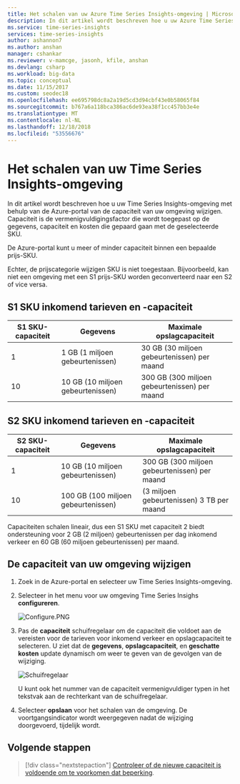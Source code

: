 ```yaml
---
title: Het schalen van uw Azure Time Series Insights-omgeving | Microsoft Docs
description: In dit artikel wordt beschreven hoe u uw Azure Time Series Insights-omgeving te schalen. De Azure portal gebruiken om te worden toegevoegd of verwijderd binnen een prijs-SKU.
ms.service: time-series-insights
services: time-series-insights
author: ashannon7
ms.author: anshan
manager: cshankar
ms.reviewer: v-mamcge, jasonh, kfile, anshan
ms.devlang: csharp
ms.workload: big-data
ms.topic: conceptual
ms.date: 11/15/2017
ms.custom: seodec18
ms.openlocfilehash: ee695798dc8a2a19d5cd3d94cbf43e0b58065f84
ms.sourcegitcommit: b767a6a118bca386ac6de93ea38f1cc457bb3e4e
ms.translationtype: MT
ms.contentlocale: nl-NL
ms.lasthandoff: 12/18/2018
ms.locfileid: "53556676"
---
```

# <a name="how-to-scale-your-time-series-insights-environment"></a>Het schalen van uw Time Series Insights-omgeving

In dit artikel wordt beschreven hoe u uw Time Series Insights-omgeving met behulp van de Azure-portal van de capaciteit van uw omgeving wijzigen. Capaciteit is de vermenigvuldigingsfactor die wordt toegepast op de gegevens, capaciteit en kosten die gepaard gaan met de geselecteerde SKU. 

De Azure-portal kunt u meer of minder capaciteit binnen een bepaalde prijs-SKU. 

Echter, de prijscategorie wijzigen SKU is niet toegestaan. Bijvoorbeeld, kan niet een omgeving met een S1 prijs-SKU worden geconverteerd naar een S2 of vice versa. 


## <a name="s1-sku-ingress-rates-and-capacities"></a>S1 SKU inkomend tarieven en -capaciteit

| S1 SKU-capaciteit | Gegevens | Maximale opslagcapaciteit
| --- | --- | --- |
| 1 | 1 GB (1 miljoen gebeurtenissen) | 30 GB (30 miljoen gebeurtenissen) per maand |
| 10 | 10 GB (10 miljoen gebeurtenissen) | 300 GB (300 miljoen gebeurtenissen) per maand |

## <a name="s2-sku-ingress-rates-and-capacities"></a>S2 SKU inkomend tarieven en -capaciteit

| S2 SKU-capaciteit | Gegevens | Maximale opslagcapaciteit
| --- | --- | --- |
| 1 | 10 GB (10 miljoen gebeurtenissen) | 300 GB (300 miljoen gebeurtenissen) per maand |
| 10 | 100 GB (100 miljoen gebeurtenissen) | (3 miljoen gebeurtenissen) 3 TB per maand |

Capaciteiten schalen lineair, dus een S1 SKU met capaciteit 2 biedt ondersteuning voor 2 GB (2 miljoen) gebeurtenissen per dag inkomend verkeer en 60 GB (60 miljoen gebeurtenissen) per maand.

## <a name="change-the-capacity-of-your-environment"></a>De capaciteit van uw omgeving wijzigen
1. Zoek in de Azure-portal en selecteer uw Time Series Insights-omgeving. 

2. Selecteer in het menu voor uw omgeving Time Series Insighs **configureren**.

   ![Configure.PNG](media/scale-your-environment/configure.png)

3. Pas de **capaciteit** schuifregelaar om de capaciteit die voldoet aan de vereisten voor de tarieven voor inkomend verkeer en opslagcapaciteit te selecteren. U ziet dat de **gegevens**, **opslagcapaciteit**, en **geschatte kosten** update dynamisch om weer te geven van de gevolgen van de wijziging. 

   ![Schuifregelaar](media/scale-your-environment/slider.png)

   U kunt ook het nummer van de capaciteit vermenigvuldiger typen in het tekstvak aan de rechterkant van de schuifregelaar. 

4. Selecteer **opslaan** voor het schalen van de omgeving. De voortgangsindicator wordt weergegeven nadat de wijziging doorgevoerd, tijdelijk wordt. 

## <a name="next-steps"></a>Volgende stappen
> [!div class="nextstepaction"]
> [Controleer of de nieuwe capaciteit is voldoende om te voorkomen dat beperking](time-series-insights-diagnose-and-solve-problems.md).

